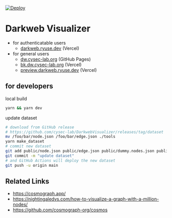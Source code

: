 [![Deploy](https://github.com/cysec-lab/DarkwebVisualizer/actions/workflows/deploy.yml/badge.svg)](https://github.com/cysec-lab/DarkwebVisualizer/actions/workflows/deploy.yml)

# Darkweb Visualizer

* for authenticatable users
  * [darkweb.ryuse.dev](https://darkweb.ryuse.dev) (Vercel)
* for general users
  * [dw.cysec-lab.org](http://dw.cysec-lab.org) (GitHub Pages)
  * [bk.dw.cysec-lab.org](http://bk.dw.cysec-lab.org) (Vercel)
  * [preview.darkweb.ryuse.dev](https://preview.darkweb.ryuse.dev) (Vercel)

## for developers

local build

```sh
yarn && yarn dev
```

update dataset

```sh
# download from GitHub release
# https://github.com/cysec-lab/DarkwebVisualizer/releases/tag/dataset
mv /foo/bar/node.json /foo/bar/edge.json ./tools
yarn make_dataset
# commit new dataset
git add public/node.json public/edge.json public/dummy.nodes.json public/dummy.edges.json
git commit -m "update dataset"
# and GitHub Actions will deploy the new dataset
git push -u origin main
```

## Related Links

* https://cosmograph.app/
* https://nightingaledvs.com/how-to-visualize-a-graph-with-a-million-nodes/
* https://github.com/cosmograph-org/cosmos